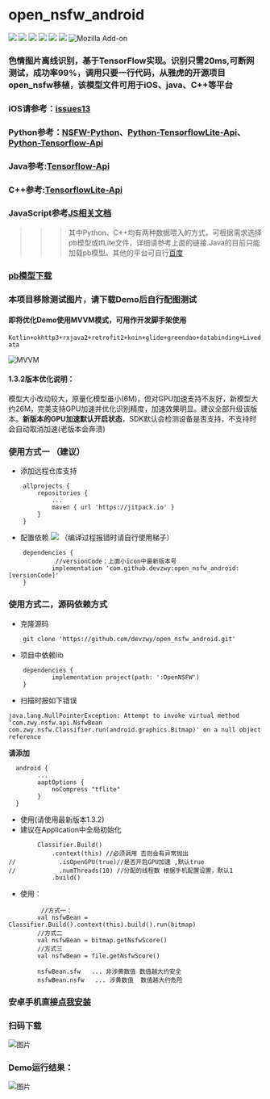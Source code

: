 # open_nsfw_android
[![](https://jitpack.io/v/devzwy/open_nsfw_android.svg)](https://jitpack.io/#devzwy/open_nsfw_android) [![](https://img.shields.io/badge/Base-TensorFlow-brightgreen.svg)](https://github.com/devzwy/open_nsfw_android) [![](https://img.shields.io/badge/license-Apache%202-green.svg)](https://www.apache.org/licenses/LICENSE-2.0)
[![](https://img.shields.io/badge/%E4%BD%9C%E8%80%85-赵文贇-orange.svg)](https://github.com/devzwy/open_nsfw_android) [![](https://img.shields.io/badge/QQ-3648415-brightgreen.svg)](https://github.com/devzwy/KUtils)  [![](https://img.shields.io/badge/Mail-dev_zwy@aliyun.com-green.svg)](https://github.com/devzwy/open_nsfw_android) ![Mozilla Add-on](https://img.shields.io/amo/stars/dustman.svg?label=stars&logo=1&logoColor=1&style=popout)

### 色情图片离线识别，基于TensorFlow实现。识别只需20ms,可断网测试，成功率99%，调用只要一行代码，从雅虎的开源项目open_nsfw移植，该模型文件可用于iOS、java、C++等平台
### iOS请参考：[issues13](https://github.com/devzwy/open_nsfw_android/issues/13)
### Python参考：[NSFW-Python](https://github.com/devzwy/NSFW-Python)、[Python-TensorflowLite-Api](https://tensorflow.google.cn/api_docs/python/tf/lite)、[Python-Tensorflow-Api](https://tensorflow.google.cn/api_docs/python/tf)
### Java参考:[Tensorflow-Api](https://tensorflow.google.cn/api_docs/java/reference/org/tensorflow/package-summary)
### C++参考:[TensorflowLite-Api](https://tensorflow.google.cn/lite/api_docs/cc)
### JavaScript参考[JS相关文档](https://js.tensorflow.org/api/latest/)
>>> 其中Python、C++均有两种数据喂入的方式，可根据需求选择pb模型或tfLite文件，详细请参考上面的链接.Java的目前只能加载pb模型。其他的平台可自行[百度](https://www.baidu.com)
### [pb模型下载](https://github.com/devzwy/NSFW-Python/tree/master/model)
### 本项目移除测试图片，请下载Demo后自行配图测试  
#### 即将优化Demo使用MVVM模式，可用作开发脚手架使用  
`Kotlin+okhttp3+rxjava2+retrofit2+koin+glide+greendao+databinding+Livedata`  
  
![MVVM](https://github.com/devzwy/open_nsfw_android/blob/dev/img/4.jpg)


#### 1.3.2版本优化说明：  
模型大小改动较大，原量化模型虽小(6M)，但对GPU加速支持不友好，新模型大约26M，完美支持GPU加速并优化识别精度，加速效果明显。建议全部升级该版本。__新版本的GPU加速默认开启状态__，SDK默认会检测设备是否支持，不支持时会自动取消加速(老版本会奔溃)  

### 使用方式一 （建议）
- 添加远程仓库支持
```
	allprojects {
		repositories {
			...
			maven { url 'https://jitpack.io' }
		}
	}
```

- 配置依赖 [![](https://jitpack.io/v/devzwy/open_nsfw_android.svg)](https://jitpack.io/#devzwy/open_nsfw_android) （编译过程报错时请自行使用梯子）

```
	dependencies {
	         //versionCode：上面小icon中最新版本号
	        implementation 'com.github.devzwy:open_nsfw_android:[versionCode]'
	}

```

### 使用方式二，源码依赖方式
- 克隆源码
```
	git clone 'https://github.com/devzwy/open_nsfw_android.git'
```

- 项目中依赖lib

```
	dependencies {
	        implementation project(path: ':OpenNSFW')
	}

```
- 扫描时报如下错误
```
java.lang.NullPointerException: Attempt to invoke virtual method 'com.zwy.nsfw.api.NsfwBean com.zwy.nsfw.Classifier.run(android.graphics.Bitmap)' on a null object reference
```
__请添加__
```
  android {
        ...
        aaptOptions {
            noCompress "tflite"
        }
  }
```  


- 使用(请使用最新版本1.3.2)
- 建议在Application中全局初始化

```
        Classifier.Build()
            .context(this) //必须调用 否则会有异常抛出
//            .isOpenGPU(true)//是否开启GPU加速 ,默认true
//            .numThreads(10) //分配的线程数 根据手机配置设置，默认1
            .build()
```
- 使用：

```  
         //方式一：
        val nsfwBean = Classifier.Build().context(this).build().run(bitmap)
        //方式二
        val nsfwBean = bitmap.getNsfwScore()
        //方式三
        val nsfwBean = file.getNsfwScore()

        nsfwBean.sfw   ... 非涉黄数值 数值越大约安全
        nsfwBean.nsfw   ... 涉黄数值  数值越大约危险
```
### 安卓手机直接[点我安装](http://d.7short.com/1rj9)

### 扫码下载

![图片](https://github.com/devzwy/open_nsfw_android/blob/dev/img/2.png)

### Demo运行结果：  

![图片](https://github.com/devzwy/open_nsfw_android/blob/dev/img/1.png)
